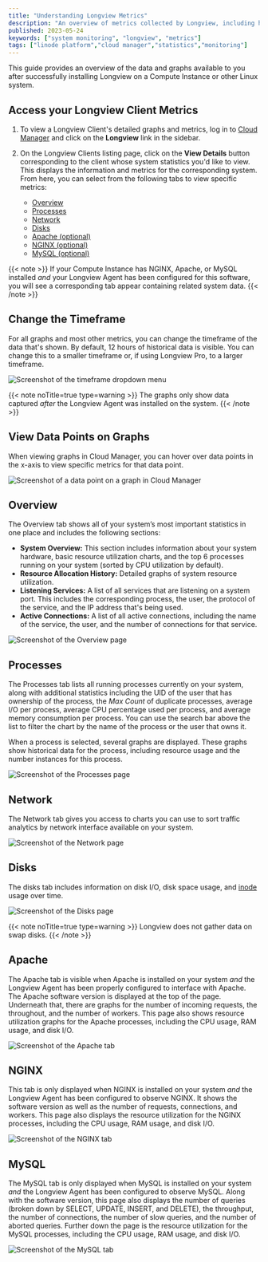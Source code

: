 ```yaml
---
title: "Understanding Longview Metrics"
description: "An overview of metrics collected by Longview, including how to view the metrics and understand the data."
published: 2023-05-24
keywords: ["system monitoring", "longview", "metrics"]
tags: ["linode platform","cloud manager","statistics","monitoring"]
---
```


This guide provides an overview of the data and graphs available to you after successfully installing Longview on a Compute Instance or other Linux system.

## Access your Longview Client Metrics

1. To view a Longview Client's detailed graphs and metrics, log in to [Cloud Manager](https://cloud.linode.com/) and click on the **Longview** link in the sidebar.

1. On the Longview Clients listing page, click on the **View Details** button corresponding to the client whose system statistics you'd like to view. This displays the information and metrics for the corresponding system. From here, you can select from the following tabs to view specific metrics:

    - [Overview](#overview)
    - [Processes](#processes)
    - [Network](#network)
    - [Disks](#disks)
    - [Apache (optional)](#apache)
    - [NGINX (optional)](#nginx)
    - [MySQL (optional)](#mysql)

{{< note >}}
If your Compute Instance has NGINX, Apache, or MySQL installed *and* your Longview Agent has been configured for this software, you will see a corresponding tab appear containing related system data.
{{< /note >}}

## Change the Timeframe

For all graphs and most other metrics, you can change the timeframe of the data that's shown. By default, 12 hours of historical data is visible. You can change this to a smaller timeframe or, if using Longview Pro, to a larger timeframe.

![Screenshot of the timeframe dropdown menu](longview-metrics-timeframe.png)

{{< note noTitle=true type=warning >}}
The graphs only show data captured *after* the Longview Agent was installed on the system.
{{< /note >}}

## View Data Points on Graphs

When viewing graphs in Cloud Manager, you can hover over data points in the x-axis to view specific metrics for that data point.

![Screenshot of a data point on a graph in Cloud Manager](longview-metrics-graph-data-point.png)

## Overview

The Overview tab shows all of your system’s most important statistics in one place and includes the following sections:

- **System Overview:** This section includes information about your system hardware, basic resource utilization charts, and the top 6 processes running on your system (sorted by CPU utilization by default).
- **Resource Allocation History:** Detailed graphs of system resource utilization.
- **Listening Services:** A list of all services that are listening on a system port. This includes the corresponding process, the user, the protocol of the service, and the IP address that's being used.
- **Active Connections:** A list of all active connections, including the name of the service, the user, and the number of connections for that service.

![Screenshot of the Overview page](longview-metrics-overview.png)

## Processes

The Processes tab lists all running processes currently on your system, along with additional statistics including the UID of the user that has ownership of the process, the *Max Count* of duplicate processes, average I/O per process, average CPU percentage used per process, and average memory consumption per process. You can use the search bar above the list to filter the chart by the name of the process or the user that owns it.

When a process is selected, several graphs are displayed. These graphs show historical data for the process, including resource usage and the number instances for this process.

![Screenshot of the Processes page](longview-metrics-processes.png)

## Network

The Network tab gives you access to charts you can use to sort traffic analytics by network interface available on your system.

![Screenshot of the Network page](longview-metrics-network.png)

## Disks

The disks tab includes information on disk I/O, disk space usage, and [inode](https://en.wikipedia.org/wiki/Inode) usage over time.

![Screenshot of the Disks page](longview-metrics-disks.png)

{{< note noTitle=true type=warning >}}
Longview does not gather data on swap disks.
{{< /note >}}

## Apache

The Apache tab is visible when Apache is installed on your system *and* the Longview Agent has been properly configured to interface with Apache. The Apache software version is displayed at the top of the page. Underneath that, there are graphs for the number of incoming requests, the throughout, and the number of workers. This page also shows resource utilization graphs for the Apache processes, including the CPU usage, RAM usage, and disk I/O.

![Screenshot of the Apache tab](longview-metrics-apache.png)

## NGINX

This tab is only displayed when NGINX is installed on your system *and* the Longview Agent has been configured to observe NGINX. It shows the software version as well as the number of requests, connections, and workers. This page also displays the resource utilization for the NGINX processes, including the CPU usage, RAM usage, and disk I/O.

![Screenshot of the NGINX tab](longview-metrics-nginx.png)

## MySQL

The MySQL tab is only displayed when MySQL is installed on your system *and* the Longview Agent has been configured to observe MySQL. Along with the software version, this page also displays the number of queries (broken down by SELECT, UPDATE, INSERT, and DELETE), the throughput, the number of connections, the number of slow queries, and the number of aborted queries. Further down the page is the resource utilization for the MySQL processes, including the CPU usage, RAM usage, and disk I/O.

![Screenshot of the MySQL tab](longview-metrics-mysql.png)